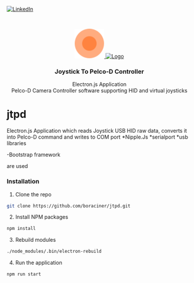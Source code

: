 [linkedin-shield]: https://img.shields.io/badge/-LinkedIn-black.svg?style=flat-square&logo=linkedin&colorB=555
[linkedin-url]: https://linkedin.com/in/boraciner
[![LinkedIn][linkedin-shield]][linkedin-url]



<!-- PROJECT LOGO -->
<br />
<p align="center">
  <a href="https://https://github.com/boraciner/jtpd">
    <img src="assets/icon.png" alt="Logo" width="80" height="80">
    <img src="https://miro.medium.com/max/972/1*O6KluMvEBZ1cBL3EPo4tig.png" alt="Logo" width="30" height="30">
  </a>

  <h3 align="center">Joystick To Pelco-D Controller</h3>

  <p align="center">
    Electron.js Application 
    <br />
   Pelco-D Camera Controller software supporting HID and virtual joysticks
  </p>
</p>



# jtpd
Electron.js Application which reads Joystick USB HID raw data, converts it into Pelco-D command and writes to COM port
*Nipple.Js
*serialport
*usb
libraries

-Bootstrap 
framework

are used

### Installation


1. Clone the repo
```sh
git clone https://github.com/boraciner/jtpd.git
```
2. Install NPM packages
```sh
npm install
```
3. Rebuild modules
```sh
./node_modules/.bin/electron-rebuild
```
4. Run the application
```sh
npm run start
```

